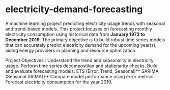 # electricity-demand-forecasting
A machine learning project predicting electricity usage trends with seasonal and trend-based models.
This project focuses on forecasting monthly electricity consumption using historical data from **January 1973 to December 2019**. The primary objective is to build robust time series models that can accurately predict electricity demand for the upcoming year(s), aiding energy providers in planning and resource optimization.

Project Objectives :
Understand the trend and seasonality in electricity usage.
Perform time series decomposition and stationarity checks.
Build and evaluate forecasting models:
ETS (Error, Trend, Seasonal)**
SARIMA (Seasonal ARIMA)**
Compare model performance using error metrics.
Forecast electricity consumption for the year 2019.
